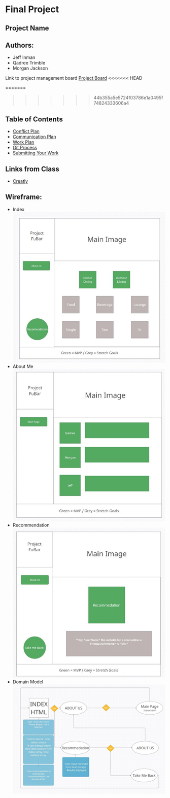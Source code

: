 # Final Project

## Project Name

## Authors:
* Jeff Inman
* Qadree Trimble
* Morgan Jackson

Link to project management board 
[Project Board](https://github.com/users/jinman36/projects/1)
<<<<<<< HEAD


=======
>>>>>>> 44b355a5e5724f03786e1a0495f74824333606a4

## Table of Contents
 - [Conflict Plan](#Conflict-Plan)
 - [Communication Plan](#Communication-Plan)
 - [Work Plan](#Work-Plan)
 - [Git Process](#Git-Process)
 - [Submitting Your Work](#Submitting-Your-Work)

## Links from Class
- [Creatly](http://creately.com/)

## Wireframe:
- Index
![](img/index.jpg)
- About Me
![](img/about-me.jpg)
- Recommendation
![](img/recommendation.jpg)
- Domain Model
![](img/domain-model.jpg)

